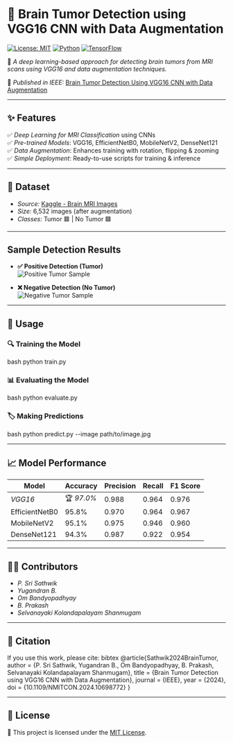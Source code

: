 # 🧠 Brain Tumor Detection using VGG16 CNN with Data Augmentation

[![License: MIT](https://img.shields.io/badge/License-MIT-yellow.svg)](https://opensource.org/licenses/MIT)
[![Python](https://img.shields.io/badge/Python-3.8%2B-blue.svg)](https://www.python.org/)
[![TensorFlow](https://img.shields.io/badge/TensorFlow-2.4-orange.svg)](https://www.tensorflow.org/)

🚀 *A deep learning-based approach for detecting brain tumors from MRI scans using VGG16 and data augmentation techniques.*

📄 *Published in IEEE:* [Brain Tumor Detection Using VGG16 CNN with Data Augmentation](https://ieeexplore.ieee.org/abstract/document/10698772)

---
## ✨ Features
✅ *Deep Learning for MRI Classification* using CNNs  
✅ *Pre-trained Models*: VGG16, EfficientNetB0, MobileNetV2, DenseNet121  
✅ *Data Augmentation*: Enhances training with rotation, flipping & zooming  
✅ *Simple Deployment*: Ready-to-use scripts for training & inference  

---
## 📂 Dataset
- *Source:* [Kaggle - Brain MRI Images](https://www.kaggle.com/datasets/navoneel/brain-mri-images-for-brain-tumor-detection)
- *Size:* 6,532 images (after augmentation)
- *Classes:* Tumor 🟥 | No Tumor 🟩

---

## Sample Detection Results

- **✅ Positive Detection (Tumor)**  
  ![Positive Tumor Sample](https://drive.google.com/uc?id=1SiTb7Oo0mHFV69iQTxxutTRG-fXRIzVX)

- **❌ Negative Detection (No Tumor)**  
  ![Negative Tumor Sample](https://drive.google.com/uc?id=1J4_V-yH9lqAxhVODWF1HKBP9gTvENVB7)
---
## 🎯 Usage
### 🔍 Training the Model
bash
python train.py


### 📊 Evaluating the Model
bash
python evaluate.py


### 🏷 Making Predictions
bash
python predict.py --image path/to/image.jpg


---
## 📈 Model Performance
| Model         | Accuracy | Precision | Recall | F1 Score |
|--------------|----------|------------|--------|---------|
| *VGG16*       | 🏆 *97.0%*    | 0.988      | 0.964  | 0.976   |
| EfficientNetB0 | 95.8% | 0.970      | 0.964  | 0.967   |
| MobileNetV2 | 95.1%    | 0.975      | 0.946  | 0.960   |
| DenseNet121 | 94.3%    | 0.987      | 0.922  | 0.954   |

---
## 👨‍💻 Contributors
- *P. Sri Sathwik*  
- *Yugandran B.*  
- *Om Bandyopadhyay*  
- *B. Prakash*  
- *Selvanayaki Kolandapalayam Shanmugam*

---
## 📜 Citation
If you use this work, please cite:
bibtex
@article{Sathwik2024BrainTumor,
  author    = {P. Sri Sathwik, Yugandran B., Om Bandyopadhyay, B. Prakash, Selvanayaki Kolandapalayam Shanmugam},
  title     = {Brain Tumor Detection using VGG16 CNN with Data Augmentation},
  journal   = {IEEE},
  year      = {2024},
  doi       = {10.1109/NMITCON.2024.10698772}
}


---
## 📜 License
📖 This project is licensed under the [MIT License](https://opensource.org/licenses/MIT).
